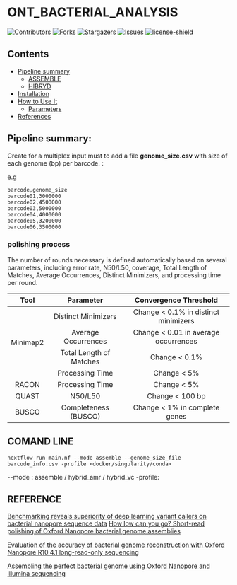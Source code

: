 # ONT_BACTERIAL_ANALYSIS

[![Contributors][contributors-shield]][contributors-url]
[![Forks][forks-shield]][forks-url]
[![Stargazers][stars-shield]][stars-url]
[![Issues][issues-shield]][issues-url]
[![license-shield]][license-url]




## Contents
- [Pipeline summary](#pipeline-summary)
    - [ASSEMBLE](#reference-genome)
    - [HIBRYD](#Hybrid)
- [Installation](#installation)
- [How to Use It](#how-to-use-it)
    - [Parameters](#parameters)
- [References](#reference)



## Pipeline summary:


Create for a multiplex input must to add a file **genome_size.csv**  with size of each genome (bp) per barcode. :

e.g
```
barcode,genome_size
barcode01,3000000
barcode02,4500000
barcode03,5000000
barcode04,4000000
barcode05,3200000
barcode06,3500000
```


### polishing process

The number of rounds necessary is defined automatically based on several parameters, including error rate, N50/L50, coverage, Total Length of Matches, Average Occurrences, Distinct Minimizers, and processing time per round.

<table>
    <thead>
        <tr>
            <th align= "center"> Tool</th>
            <th align= "center"> Parameter</th>
            <th align= "center"> Convergence Threshold</th>
        </tr>
    </thead>
    <tbody>
        <tr>
            <td rowspan="4" align="center">Minimap2</td>
            <td align="center">Distinct Minimizers</td>
            <td align="center">Change < 0.1% in distinct minimizers</td>
        </tr>
        <tr>
            <td align="center">Average Occurrences</td>
            <td align="center">Change < 0.01 in average occurrences</td>
        </tr>
        <tr>
            <td align="center">Total Length of Matches</td>
            <td align="center">Change < 0.1%</td>
        </tr>
        <tr>
            <td align="center">Processing Time</td>
            <td align="center">	Change < 5%</td>
        </tr>
        <tr>
            <td rowspan=1 align= "center"> RACON </td>
            <td align= "center"> Processing Time </td>
            <td align= "center"> Change < 5% </td>
        </tr>
        <tr>
            <td rowspan=1 align= "center"> QUAST </td>
            <td align= "center"> N50/L50 </td>
            <td align= "center"> Change < 100 bp </td>
        </tr>
        <tr>
            <td rowspan=1 align= "center"> BUSCO </td>
            <td align= "center"> Completeness (BUSCO) </td>
            <td align ="center">Change < 1% in complete genes </td>
        </tr>
    <t/body>
</table>



## COMAND LINE
```
nextflow run main.nf --mode assemble --genome_size_file barcode_info.csv -profile <docker/singularity/conda>
```

--mode : assemble / hybrid_amr / hybrid_vc 
-profile:


## REFERENCE

[Benchmarking reveals superiority of deep learning variant callers on bacterial nanopore sequence data](https://elifesciences.org/articles/98300)
[How low can you go? Short-read polishing of Oxford Nanopore bacterial genome assemblies](https://www.microbiologyresearch.org/content/journal/mgen/10.1099/mgen.0.001254)

[Evaluation of the accuracy of bacterial genome reconstruction with Oxford Nanopore R10.4.1 long-read-only sequencing](https://www.microbiologyresearch.org/content/journal/mgen/10.1099/mgen.0.001246)

[Assembling the perfect bacterial genome using Oxford Nanopore and Illumina sequencing](https://journals.plos.org/ploscompbiol/article?id=10.1371/journal.pcbi.1010905)








[contributors-shield]: https://img.shields.io/github/contributors/jimmlucas/DIvergenceTimes.svg?style=for-the-badge
[contributors-url]: https://github.com/jimmlucas/DIvergenceTimes/graphs/contributors

[forks-shield]: https://img.shields.io/github/forks/jimmlucas/DIvergenceTimes.svg?style=for-the-badge
[forks-url]: https://github.com/jimmlucas/DIvergenceTimes/network/members

[stars-shield]: https://img.shields.io/github/stars/jimmlucas/DIvergenceTimes.svg?style=for-the-badge
[stars-url]: https://github.com/gjimmlucas/DIvergenceTimes/stargazers

[issues-shield]: https://img.shields.io/github/issues/jimmlucas/DIvergenceTimes.svg?style=for-the-badge
[issues-url]: https://github.com/jimmlucas/DIvergenceTimes/issues

[license-shield]: https://img.shields.io/github/license/jimmlucas/DIvergenceTimes.svg?style=for-the-badge
[license-url]: https://github.com/jimmlucas/DIvergenceTimes/blob/master/LICENSE.txt